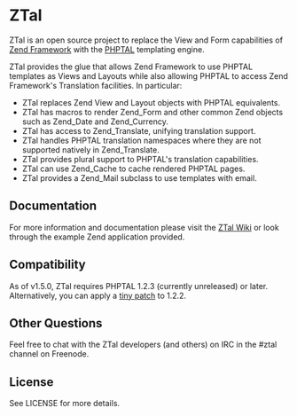 # ZTal

ZTal is an open source project to replace the View and Form capabilities of
[Zend Framework](http://framework.zend.com) with the [PHPTAL](http://phptal.org)
templating engine.

ZTal provides the glue that allows Zend Framework to use PHPTAL templates as
Views and Layouts while also allowing PHPTAL to access Zend Framework's
Translation facilities. In particular:

* ZTal replaces Zend View and Layout objects with PHPTAL equivalents.
* ZTal has macros to render Zend_Form and other common Zend objects such as
  Zend_Date and Zend_Currency.
* ZTal has access to Zend_Translate, unifying translation support.
* ZTal handles PHPTAL translation namespaces where they are not supported
  natively in Zend_Translate.
* ZTal provides plural support to PHPTAL's translation capabilities.
* ZTal can use Zend_Cache to cache rendered PHPTAL pages.
* ZTal provides a Zend_Mail subclass to use templates with email.


## Documentation

For more information and documentation please visit the
[ZTal Wiki](http://github.com/namesco/ZTal/wiki) or look through the example
Zend application provided.

## Compatibility

As of v1.5.0, ZTal requires PHPTAL 1.2.3 (currently unreleased) or later.
Alternatively, you can apply a
[tiny patch](http://github.com/namesco/ZTal/wiki/Using-PHPTAL-1.2.2) to 1.2.2.

## Other Questions

Feel free to chat with the ZTal developers (and others) on IRC in the #ztal
channel on Freenode.


## License

See LICENSE for more details.